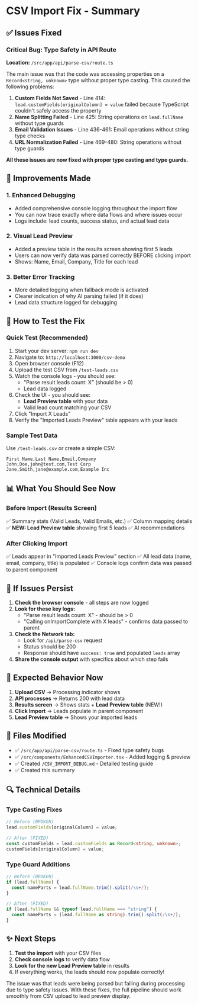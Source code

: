 # CSV Import Fix - Summary

## ✅ Issues Fixed

### Critical Bug: Type Safety in API Route
**Location:** `/src/app/api/parse-csv/route.ts`

The main issue was that the code was accessing properties on a `Record<string, unknown>` type without proper type casting. This caused the following problems:

1. **Custom Fields Not Saved** - Line 414: `lead.customFields[originalColumn] = value` failed because TypeScript couldn't safely access the property
2. **Name Splitting Failed** - Line 425: String operations on `lead.fullName` without type guards
3. **Email Validation Issues** - Line 436-461: Email operations without string type checks
4. **URL Normalization Failed** - Line 469-480: String operations without type guards

**All these issues are now fixed with proper type casting and type guards.**

## 🔧 Improvements Made

### 1. Enhanced Debugging
- Added comprehensive console logging throughout the import flow
- You can now trace exactly where data flows and where issues occur
- Logs include: lead counts, success status, and actual lead data

### 2. Visual Lead Preview
- Added a preview table in the results screen showing first 5 leads
- Users can now verify data was parsed correctly BEFORE clicking import
- Shows: Name, Email, Company, Title for each lead

### 3. Better Error Tracking
- More detailed logging when fallback mode is activated
- Clearer indication of why AI parsing failed (if it does)
- Lead data structure logged for debugging

## 🧪 How to Test the Fix

### Quick Test (Recommended)
1. Start your dev server: `npm run dev`
2. Navigate to: `http://localhost:3000/csv-demo`
3. Open browser console (F12)
4. Upload the test CSV from `/test-leads.csv`
5. Watch the console logs - you should see:
   - "Parse result leads count: X" (should be > 0)
   - Lead data logged
6. Check the UI - you should see:
   - **Lead Preview table** with your data
   - Valid lead count matching your CSV
7. Click "Import X Leads"
8. Verify the "Imported Leads Preview" table appears with your leads

### Sample Test Data
Use `/test-leads.csv` or create a simple CSV:
```csv
First Name,Last Name,Email,Company
John,Doe,john@test.com,Test Corp
Jane,Smith,jane@example.com,Example Inc
```

## 📊 What You Should See Now

### Before Import (Results Screen)
✅ Summary stats (Valid Leads, Valid Emails, etc.)
✅ Column mapping details
✅ **NEW: Lead Preview table** showing first 5 leads
✅ AI recommendations

### After Clicking Import
✅ Leads appear in "Imported Leads Preview" section
✅ All lead data (name, email, company, title) is populated
✅ Console logs confirm data was passed to parent component

## 🚨 If Issues Persist

1. **Check the browser console** - all steps are now logged
2. **Look for these key logs:**
   - "Parse result leads count: X" - should be > 0
   - "Calling onImportComplete with X leads" - confirms data passed to parent
3. **Check the Network tab:**
   - Look for `/api/parse-csv` request
   - Status should be 200
   - Response should have `success: true` and populated `leads` array
4. **Share the console output** with specifics about which step fails

## 🎯 Expected Behavior Now

1. **Upload CSV** → Processing indicator shows
2. **API processes** → Returns 200 with lead data
3. **Results screen** → Shows stats + **Lead Preview table** (NEW!)
4. **Click Import** → Leads populate in parent component
5. **Lead Preview table** → Shows your imported leads

## 📁 Files Modified

- ✅ `/src/app/api/parse-csv/route.ts` - Fixed type safety bugs
- ✅ `/src/components/EnhancedCSVImporter.tsx` - Added logging & preview
- ✅ Created `/CSV_IMPORT_DEBUG.md` - Detailed testing guide
- ✅ Created this summary

## 🔍 Technical Details

### Type Casting Fixes
```typescript
// Before (BROKEN)
lead.customFields[originalColumn] = value;

// After (FIXED)
const customFields = lead.customFields as Record<string, unknown>;
customFields[originalColumn] = value;
```

### Type Guard Additions
```typescript
// Before (BROKEN)
if (lead.fullName) {
  const nameParts = lead.fullName.trim().split(/\s+/);
}

// After (FIXED)
if (lead.fullName && typeof lead.fullName === "string") {
  const nameParts = (lead.fullName as string).trim().split(/\s+/);
}
```

## ✨ Next Steps

1. **Test the import** with your CSV files
2. **Check console logs** to verify data flow
3. **Look for the new Lead Preview table** in results
4. If everything works, the leads should now populate correctly!

The issue was that leads were being parsed but failing during processing due to type safety issues. With these fixes, the full pipeline should work smoothly from CSV upload to lead preview display.

